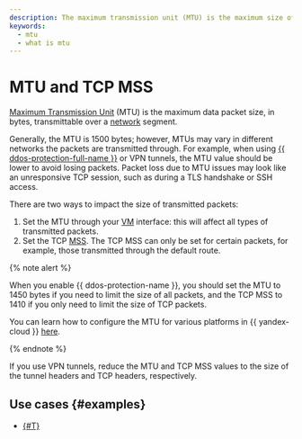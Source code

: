 ```yaml
---
description: The maximum transmission unit (MTU) is the maximum size of a data packet, in bytes, that you can transmit over a network segment. Generally, the MTU is 1500 bytes; however, MTUs may vary in different networks the packets are transmitted through.
keywords:
  - mtu
  - what is mtu
---
```


# MTU and TCP MSS

[Maximum Transmission Unit](https://en.wikipedia.org/wiki/Maximum_transmission_unit) (MTU) is the maximum data packet size, in bytes, transmittable over a [network](network.md#network) segment.

Generally, the MTU is 1500 bytes; however, MTUs may vary in different networks the packets are transmitted through. For example, when using [{{ ddos-protection-full-name }}](../ddos-protection/index.md) or VPN tunnels, the MTU value should be lower to avoid losing packets. Packet loss due to MTU issues may look like an unresponsive TCP session, such as during a TLS handshake or SSH access.

There are two ways to impact the size of transmitted packets:

1. Set the MTU through your [VM](../../compute/concepts/vm.md) interface: this will affect all types of transmitted packets.
1. Set the TCP [MSS](https://en.wikipedia.org/wiki/Maximum_segment_size). The TCP MSS can only be set for certain packets, for example, those transmitted through the default route.

{% note alert %}

When you enable {{ ddos-protection-name }}, you should set the MTU to 1450 bytes if you need to limit the size of all packets, and the TCP MSS to 1410 if you only need to limit the size of TCP packets.

You can learn how to configure the MTU for various platforms in {{ yandex-cloud }} [here](../operations/adjust-mtu-ddos-protection.md).

{% endnote %}

If you use VPN tunnels, reduce the MTU and TCP MSS values to the size of the tunnel headers and TCP headers, respectively.


## Use cases {#examples}

* [{#T}](../tutorials/remote-wireguard-vpn.md)